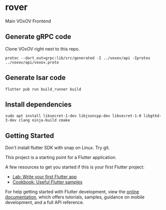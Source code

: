 # rover

Main VOxOV Frontend

## Generate gRPC code

Clone VOxOV right next to this repo.

    protoc --dart_out=grpc:lib/src/generated -I ../voxov/api -Iprotos ../voxov/api/voxov.proto

## Generate Isar code

    flutter pub run build_runner build

## Install dependencies

    sudo apt install libsecret-1-dev libjsoncpp-dev libsecret-1-0 libgtkd-3-dev clang ninja-build cmake

## Getting Started

Don't install flutter SDK with snap on Linux. Try git.

This project is a starting point for a Flutter application.

A few resources to get you started if this is your first Flutter project:

- [Lab: Write your first Flutter app](https://docs.flutter.dev/get-started/codelab)
- [Cookbook: Useful Flutter samples](https://docs.flutter.dev/cookbook)

For help getting started with Flutter development, view the
[online documentation](https://docs.flutter.dev/), which offers tutorials,
samples, guidance on mobile development, and a full API reference.

